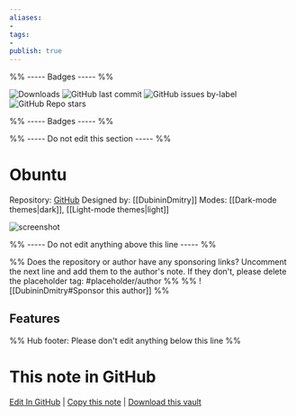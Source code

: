 ```yaml
---
aliases:
- 
tags: 
- 
publish: true
---
```


%% ----- Badges ----- %%

![Downloads](https://img.shields.io/badge/downloads-61797-573E7A?style=for-the-badge&logo=)
![GitHub last commit](https://img.shields.io/github/last-commit/DubininDmitry/Obuntu-theme-for-Obsidian?color=573E7A&label=last%20update&logo=github&style=for-the-badge)
![GitHub issues by-label](https://img.shields.io/github/issues/DubininDmitry/Obuntu-theme-for-Obsidian/help%20wanted?color=573E7A&logo=github&style=for-the-badge) 
![GitHub Repo stars](https://img.shields.io/github/stars/DubininDmitry/Obuntu-theme-for-Obsidian?color=573E7A&logo=github&style=for-the-badge)

%% ----- Badges ----- %%

%% ----- Do not edit this section ----- %%

# Obuntu

Repository: [GitHub](https://github.com/DubininDmitry/Obuntu-theme-for-Obsidian)
Designed by: [[DubininDmitry]]
Modes: [[Dark-mode themes|dark]], [[Light-mode themes|light]]



![screenshot](https://github.com/DubininDmitry/Obuntu-theme-for-Obsidian/raw/HEAD/screenshot.jpg)

%% ----- Do not edit anything above this line ----- %% 

%% Does the repository or author have any sponsoring links? Uncomment the next line and add them to the author's note. If they don't, please delete the placeholder tag: #placeholder/author %%
%% ![[DubininDmitry#Sponsor this author]] %%


## Features



%% Hub footer: Please don't edit anything below this line %%

# This note in GitHub

<span class="git-footer">[Edit In GitHub](https://github.dev/obsidian-community/obsidian-hub/blob/main/02%20-%20Community%20Expansions/02.05%20All%20Community%20Expansions/Themes/Obuntu.md "git-hub-edit-note") | [Copy this note](https://raw.githubusercontent.com/obsidian-community/obsidian-hub/main/02%20-%20Community%20Expansions/02.05%20All%20Community%20Expansions/Themes/Obuntu.md "git-hub-copy-note") | [Download this vault](https://github.com/obsidian-community/obsidian-hub/archive/refs/heads/main.zip "git-hub-download-vault") </span>
